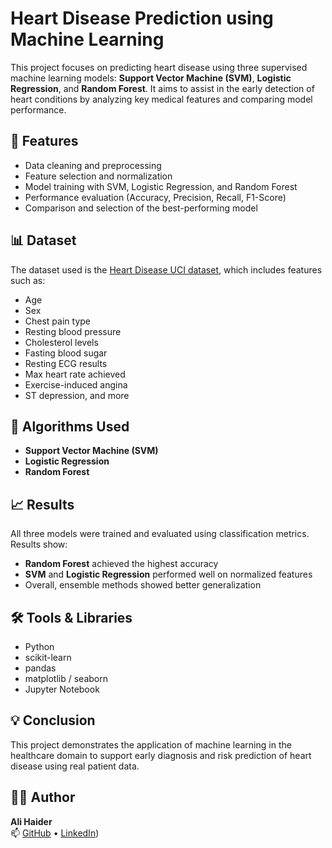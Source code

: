 # Heart Disease Prediction using Machine Learning

This project focuses on predicting heart disease using three supervised machine learning models: **Support Vector Machine (SVM)**, **Logistic Regression**, and **Random Forest**. It aims to assist in the early detection of heart conditions by analyzing key medical features and comparing model performance.

## 🚀 Features

- Data cleaning and preprocessing  
- Feature selection and normalization  
- Model training with SVM, Logistic Regression, and Random Forest  
- Performance evaluation (Accuracy, Precision, Recall, F1-Score)  
- Comparison and selection of the best-performing model  

## 📊 Dataset

The dataset used is the [Heart Disease UCI dataset](https://www.kaggle.com/datasets/cherngs/heart-disease-cleveland-uci), which includes features such as:

- Age  
- Sex  
- Chest pain type  
- Resting blood pressure  
- Cholesterol levels  
- Fasting blood sugar  
- Resting ECG results  
- Max heart rate achieved  
- Exercise-induced angina  
- ST depression, and more  

## 🧠 Algorithms Used

- **Support Vector Machine (SVM)**  
- **Logistic Regression**  
- **Random Forest**  


## 📈 Results

All three models were trained and evaluated using classification metrics. Results show:

- **Random Forest** achieved the highest accuracy  
- **SVM** and **Logistic Regression** performed well on normalized features  
- Overall, ensemble methods showed better generalization  

## 🛠️ Tools & Libraries

- Python  
- scikit-learn  
- pandas  
- matplotlib / seaborn  
- Jupyter Notebook  

## 💡 Conclusion

This project demonstrates the application of machine learning in the healthcare domain to support early diagnosis and risk prediction of heart disease using real patient data.

## 👨‍💻 Author

**Ali Haider**  
📫 [GitHub](https://github.com/alihaider-ml) • [LinkedIn](https://www.linkedin.com/in/ali-haider-341697268/))
